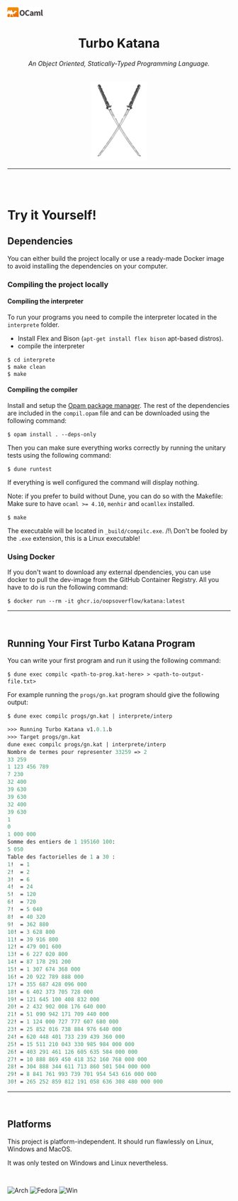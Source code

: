 <a href="">
  <img src="img/colour-logo.png"
       alt="OCaml"
       style="border: none; width: 80px;" />
</a>


<h1 align="center"> 
    Turbo Katana 
</h1>
<h6 align="center">
An Object Oriented, Statically-Typed Programming Language. 
</h6>
<p align="center">
    <img src="img/logo.png" width="25%">
</p>



***

<br>
<br>

# Try it Yourself! 

## Dependencies

You can either build the project locally or use a ready-made Docker image to avoid installing the dependencies on your computer.

### Compiling the project locally

#### Compiling the interpreter
To run your programs you need to compile the interpreter located in the `interprete` folder.

 - Install Flex and Bison (`apt-get install flex bison` apt-based distros).
 - compile the interpreter
```
$ cd interprete
$ make clean
$ make
```

#### Compiling the compiler

Install and setup the [Opam package manager](https://opam.ocaml.org/). The rest of the dependencies are included in the `compil.opam` file and can be downloaded using the following command:

```
$ opam install . --deps-only
```

Then you can make sure everything works correctly by running the unitary tests using the following command:

```
$ dune runtest
```
If everything is well configured the command will display nothing.

Note: if you prefer to build without Dune, you can do so with the Makefile: Make sure to have `ocaml >= 4.10`, `menhir` and `ocamllex` installed. 
```
$ make
```
The executable will be located in `_build/compilc.exe`. /!\ Don't be fooled by the `.exe` extension, this is a Linux executable!

### Using Docker
If you don't want to download any external dpendencies, you can use docker to pull the dev-image from the GitHub Container Registry. All you have to do is run the following command:
```
$ docker run --rm -it ghcr.io/oopsoverflow/katana:latest
```

***
<br>

## Running Your First Turbo Katana Program

You can write your first program and run it using the following command:
```
$ dune exec compilc <path-to-prog.kat-here> > <path-to-output-file.txt>
```
For example running the `progs/gn.kat` program should give the following output:
```
$ dune exec compilc progs/gn.kat | interprete/interp
```
```ocaml
>>> Running Turbo Katana v1.0.1.b
>>> Target progs/gn.kat
dune exec compilc progs/gn.kat | interprete/interp
Nombre de termes pour representer 33259 => 2
33 259
1 123 456 789
7 230
32 400
39 630
39 630
32 400
39 630
1
0
1 000 000
Somme des entiers de 1 195160 100:
5 050
Table des factorielles de 1 a 30 :
1!  = 1
2!  = 2
3!  = 6
4!  = 24
5!  = 120
6!  = 720
7!  = 5 040
8!  = 40 320
9!  = 362 880
10! = 3 628 800
11! = 39 916 800
12! = 479 001 600
13! = 6 227 020 800
14! = 87 178 291 200
15! = 1 307 674 368 000
16! = 20 922 789 888 000
17! = 355 687 428 096 000
18! = 6 402 373 705 728 000
19! = 121 645 100 408 832 000
20! = 2 432 902 008 176 640 000
21! = 51 090 942 171 709 440 000
22! = 1 124 000 727 777 607 680 000
23! = 25 852 016 738 884 976 640 000
24! = 620 448 401 733 239 439 360 000
25! = 15 511 210 043 330 985 984 000 000
26! = 403 291 461 126 605 635 584 000 000
27! = 10 888 869 450 418 352 160 768 000 000
28! = 304 888 344 611 713 860 501 504 000 000
29! = 8 841 761 993 739 701 954 543 616 000 000
30! = 265 252 859 812 191 058 636 308 480 000 000
```

***
<br>

## Platforms
This project is platform-independent. It should run flawlessly on Linux, Windows and MacOS.

It was only tested on Windows and Linux nevertheless.

<br>

![Arch](https://img.shields.io/badge/Arch_Linux-1793D1?style=for-the-badge&logo=arch-linux&logoColor=white)
![Fedora](https://img.shields.io/badge/Fedora-294172?style=for-the-badge&logo=fedora&logoColor=white)
![Win](https://img.shields.io/badge/Windows-0078D6?style=for-the-badge&logo=windows&logoColor=white)
